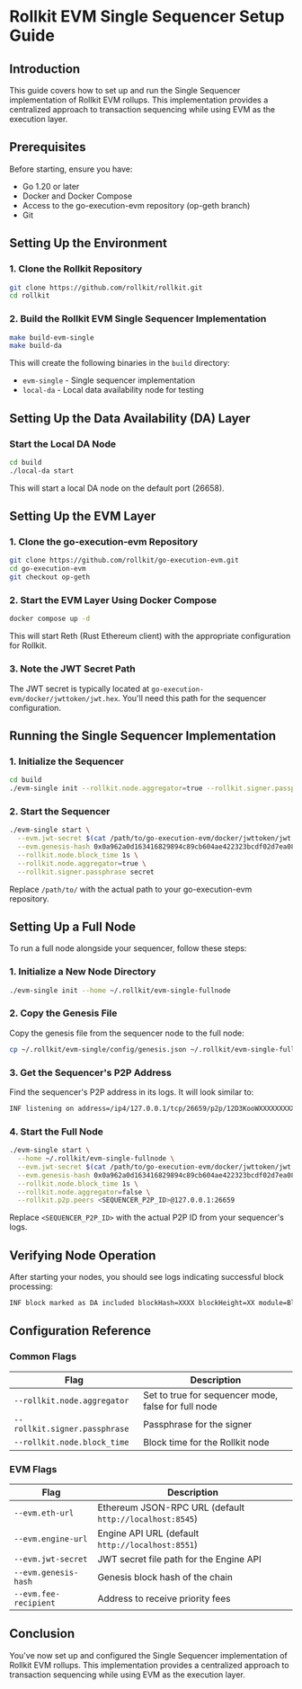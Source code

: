 # Rollkit EVM Single Sequencer Setup Guide

## Introduction

This guide covers how to set up and run the Single Sequencer implementation of Rollkit EVM rollups. This implementation provides a centralized approach to transaction sequencing while using EVM as the execution layer.

## Prerequisites

Before starting, ensure you have:

- Go 1.20 or later
- Docker and Docker Compose
- Access to the go-execution-evm repository (op-geth branch)
- Git

## Setting Up the Environment

### 1. Clone the Rollkit Repository

```bash
git clone https://github.com/rollkit/rollkit.git
cd rollkit
```

### 2. Build the Rollkit EVM Single Sequencer Implementation

```bash
make build-evm-single
make build-da
```

This will create the following binaries in the `build` directory:

- `evm-single` - Single sequencer implementation
- `local-da` - Local data availability node for testing

## Setting Up the Data Availability (DA) Layer

### Start the Local DA Node

```bash
cd build
./local-da start
```

This will start a local DA node on the default port (26658).

## Setting Up the EVM Layer

### 1. Clone the go-execution-evm Repository

```bash
git clone https://github.com/rollkit/go-execution-evm.git
cd go-execution-evm
git checkout op-geth
```

### 2. Start the EVM Layer Using Docker Compose

```bash
docker compose up -d
```

This will start Reth (Rust Ethereum client) with the appropriate configuration for Rollkit.

### 3. Note the JWT Secret Path

The JWT secret is typically located at `go-execution-evm/docker/jwttoken/jwt.hex`. You'll need this path for the sequencer configuration.

## Running the Single Sequencer Implementation

### 1. Initialize the Sequencer

```bash
cd build
./evm-single init --rollkit.node.aggregator=true --rollkit.signer.passphrase secret
```

### 2. Start the Sequencer

```bash
./evm-single start \
  --evm.jwt-secret $(cat /path/to/go-execution-evm/docker/jwttoken/jwt.hex) \
  --evm.genesis-hash 0x0a962a0d163416829894c89cb604ae422323bcdf02d7ea08b94d68d3e026a380 \
  --rollkit.node.block_time 1s \
  --rollkit.node.aggregator=true \
  --rollkit.signer.passphrase secret
```

Replace `/path/to/` with the actual path to your go-execution-evm repository.

## Setting Up a Full Node

To run a full node alongside your sequencer, follow these steps:

### 1. Initialize a New Node Directory

```bash
./evm-single init --home ~/.rollkit/evm-single-fullnode
```

### 2. Copy the Genesis File

Copy the genesis file from the sequencer node to the full node:

```bash
cp ~/.rollkit/evm-single/config/genesis.json ~/.rollkit/evm-single-fullnode/config/
```

### 3. Get the Sequencer's P2P Address

Find the sequencer's P2P address in its logs. It will look similar to:

```bash
INF listening on address=/ip4/127.0.0.1/tcp/26659/p2p/12D3KooWXXXXXXXXXXXXXXXXXXXXXXXXXXXXXXXXXXXXXXXXXXXXXX
```

### 4. Start the Full Node

```bash
./evm-single start \
  --home ~/.rollkit/evm-single-fullnode \
  --evm.jwt-secret $(cat /path/to/go-execution-evm/docker/jwttoken/jwt.hex) \
  --evm.genesis-hash 0x0a962a0d163416829894c89cb604ae422323bcdf02d7ea08b94d68d3e026a380 \
  --rollkit.node.block_time 1s \
  --rollkit.node.aggregator=false \
  --rollkit.p2p.peers <SEQUENCER_P2P_ID>@127.0.0.1:26659
```

Replace `<SEQUENCER_P2P_ID>` with the actual P2P ID from your sequencer's logs.

## Verifying Node Operation

After starting your nodes, you should see logs indicating successful block processing:

```bash
INF block marked as DA included blockHash=XXXX blockHeight=XX module=BlockManager
```

## Configuration Reference

### Common Flags

| Flag | Description |
|------|-------------|
| `--rollkit.node.aggregator` | Set to true for sequencer mode, false for full node |
| `--rollkit.signer.passphrase` | Passphrase for the signer |
| `--rollkit.node.block_time` | Block time for the Rollkit node |

### EVM Flags

| Flag | Description |
|------|-------------|
| `--evm.eth-url` | Ethereum JSON-RPC URL (default `http://localhost:8545`) |
| `--evm.engine-url` | Engine API URL (default `http://localhost:8551`) |
| `--evm.jwt-secret` | JWT secret file path for the Engine API |
| `--evm.genesis-hash` | Genesis block hash of the chain |
| `--evm.fee-recipient` | Address to receive priority fees |

## Conclusion

You've now set up and configured the Single Sequencer implementation of Rollkit EVM rollups. This implementation provides a centralized approach to transaction sequencing while using EVM as the execution layer.
